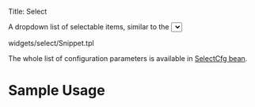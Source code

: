 Title: Select


A dropdown list of selectable items, similar to the <select> html component.

<srcinclude tag="wgtSelectField" lang="AT" outdent="true">widgets/select/Snippet.tpl</srcinclude>

The whole list of configuration parameters is available in [SelectCfg bean](http://ariatemplates.com/aria/guide/apps/apidocs/#aria.widgets.CfgBeans:SelectCfg).

# Sample Usage
<sample sample="widgets/select" />